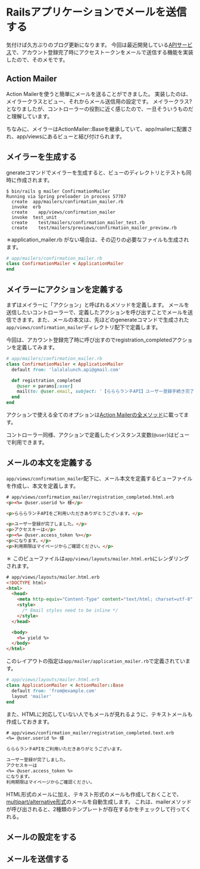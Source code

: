 # Railsアプリケーションでメールを送信する

気付けば久方ぶりのブログ更新になります。
今回は最近開発している[APIサービス](https://github.com/residenti/lalalalunch-api)で、アカウント登録完了時にアクセストークンをメールで送信する機能を実装したので、そのメモです。

## Action Mailer

Action Mailerを使うと簡単にメールを送ることができました。
実装したのは、メイラークラスとビュー、それからメール送信用の設定です。
メイラークラス?となりましたが、コントローラーの役割に近く感じたので、一旦そういうものだと理解しています。

ちなみに、メイラーはActionMailer::Baseを継承していて、app/mailerに配置され、app/viewsにあるビューと結び付けられます。

## メイラーを生成する

gnerateコマンドでメイラーを生成すると、ビューのディレクトリとテストも同時に作成されます。

```
$ bin/rails g mailer ConfirmationMailer
Running via Spring preloader in process 57787
  create  app/mailers/confirmation_mailer.rb
  invoke  erb
  create    app/views/confirmation_mailer
  invoke  test_unit
  create    test/mailers/confirmation_mailer_test.rb
  create    test/mailers/previews/confirmation_mailer_preview.rb
```
＊application_mailer.rb がない場合は、その辺りの必要なファイルも生成されます。

```ruby
# app/mailers/confirmation_mailer.rb
class ConfirmationMailer < ApplicationMailer
end
```

## メイラーにアクションを定義する

まずはメイラーに「アクション」と呼ばれるメソッドを定義します。
メールを送信したいコントローラーで、定義したアクションを呼び出すことでメールを送信できます。また、メールの本文は、先ほどのgenerateコマンドで生成された`app/views/confirmation_mailer`ディレクトリ配下で定義します。

今回は、アカウント登録完了時に呼び出すのでregistration_completedアクションを定義してみます。

```ruby
# app/mailers/confirmation_mailer.rb
class ConfirmationMailer < ApplicationMailer
  default from: 'lalalalunch.api@gmail.com'

  def registration_completed
    @user = params[:user]
    mail(to: @user.email, subject: '【らららランチAPI】ユーザー登録手続き完了')
  end
end
```

アクションで使える全てのオプションは[Action Mailerの全メソッド](https://railsguides.jp/action_mailer_basics.html#action-mailer%E3%81%AE%E5%85%A8%E3%83%A1%E3%82%BD%E3%83%83%E3%83%89)に載ってます。

コントローラー同様、アクションで定義したインスタンス変数(`@user`)はビューで利用できます。

## メールの本文を定義する

`app/views/confirmation_mailer`配下に、メール本文を定義するビューファイルを作成し、本文を定義します。

```html
# app/views/confirmation_mailer/registration_completed.html.erb
<p><%= @user.userid %> 様</p>

<p>らららランチAPIをご利用いただきありがとうございます。</p>

<p>ユーザー登録が完了しました。</p>
<p>アクセスキーは</p>
<p><%= @user.access_token %></p>
<p>になります。</p>
<p>利用期限はマイページからご確認ください。</p>
```

＊ このビューファイルは`app/views/layouts/mailer.html.erb`にレンダリングされます。

```html
# app/views/layouts/mailer.html.erb
<!DOCTYPE html>
<html>
  <head>
    <meta http-equiv="Content-Type" content="text/html; charset=utf-8" />
    <style>
      /* Email styles need to be inline */
    </style>
  </head>

  <body>
    <%= yield %>
  </body>
</html>
```

このレイアウトの指定は`app/mailer/application_mailer.rb`で定義されています。

```ruby
# app/views/layouts/mailer.html.erb
class ApplicationMailer < ActionMailer::Base
  default from: 'from@example.com'
  layout 'mailer'
end
```

また、HTMLに対応していない人でもメールが見れるように、テキストメールも作成しておきます。

```txt
# app/views/confirmation_mailer/registration_completed.text.erb
<%= @user.userid %> 様

らららランチAPIをご利用いただきありがとうございます。

ユーザー登録が完了しました。
アクセスキーは
<%= @user.access_token %>
になります。
利用期限はマイページからご確認ください。
```

HTML形式のメールに加え、テキスト形式のメールも作成しておくことで、[multipart/alternative形式](http://fuji3.main.jp/common/tips/mail_m_p.html)のメールを自動生成します。
これは、mailerメソッドが呼び出されると、2種類のテンプレートが存在するかをチェックして行ってくれる。

## メールの設定をする
## メールを送信する
